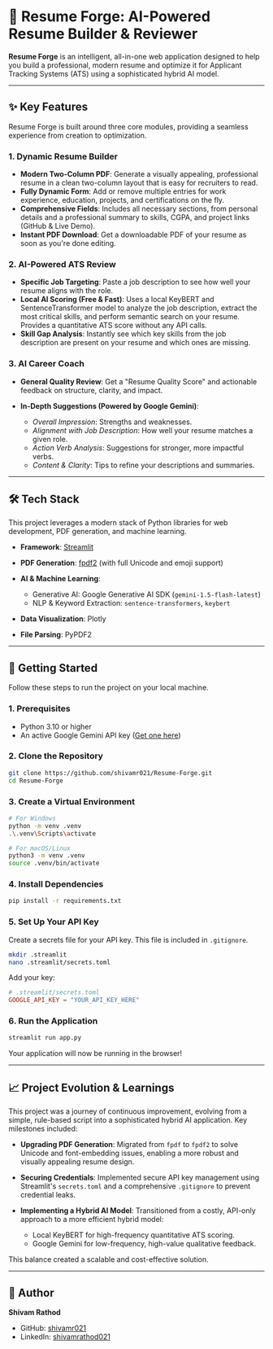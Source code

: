 # 🔨 Resume Forge: AI-Powered Resume Builder & Reviewer

**Resume Forge** is an intelligent, all-in-one web application designed to help you build a professional, modern resume and optimize it for Applicant Tracking Systems (ATS) using a sophisticated hybrid AI model.

---

## ✨ Key Features

Resume Forge is built around three core modules, providing a seamless experience from creation to optimization.

### 1. Dynamic Resume Builder

* **Modern Two-Column PDF**: Generate a visually appealing, professional resume in a clean two-column layout that is easy for recruiters to read.
* **Fully Dynamic Form**: Add or remove multiple entries for work experience, education, projects, and certifications on the fly.
* **Comprehensive Fields**: Includes all necessary sections, from personal details and a professional summary to skills, CGPA, and project links (GitHub & Live Demo).
* **Instant PDF Download**: Get a downloadable PDF of your resume as soon as you're done editing.

### 2. AI-Powered ATS Review

* **Specific Job Targeting**: Paste a job description to see how well your resume aligns with the role.
* **Local AI Scoring (Free & Fast)**: Uses a local KeyBERT and SentenceTransformer model to analyze the job description, extract the most critical skills, and perform semantic search on your resume. Provides a quantitative ATS score without any API calls.
* **Skill Gap Analysis**: Instantly see which key skills from the job description are present on your resume and which ones are missing.

### 3. AI Career Coach

* **General Quality Review**: Get a "Resume Quality Score" and actionable feedback on structure, clarity, and impact.
* **In-Depth Suggestions (Powered by Google Gemini)**:

  * *Overall Impression*: Strengths and weaknesses.
  * *Alignment with Job Description*: How well your resume matches a given role.
  * *Action Verb Analysis*: Suggestions for stronger, more impactful verbs.
  * *Content & Clarity*: Tips to refine your descriptions and summaries.

---

## 🛠️ Tech Stack

This project leverages a modern stack of Python libraries for web development, PDF generation, and machine learning.

* **Framework**: [Streamlit](https://streamlit.io/)
* **PDF Generation**: [fpdf2](https://github.com/py-pdf/fpdf2) (with full Unicode and emoji support)
* **AI & Machine Learning**:

  * Generative AI: Google Generative AI SDK (`gemini-1.5-flash-latest`)
  * NLP & Keyword Extraction: `sentence-transformers`, `keybert`
* **Data Visualization**: Plotly
* **File Parsing**: PyPDF2

---

## 🚀 Getting Started

Follow these steps to run the project on your local machine.

### 1. Prerequisites

* Python 3.10 or higher
* An active Google Gemini API key ([Get one here](https://aistudio.google.com/))

### 2. Clone the Repository

```bash
git clone https://github.com/shivamr021/Resume-Forge.git
cd Resume-Forge
```

### 3. Create a Virtual Environment

```bash
# For Windows
python -m venv .venv
.\.venv\Scripts\activate

# For macOS/Linux
python3 -m venv .venv
source .venv/bin/activate
```

### 4. Install Dependencies

```bash
pip install -r requirements.txt
```

### 5. Set Up Your API Key

Create a secrets file for your API key. This file is included in `.gitignore`.

```bash
mkdir .streamlit
nano .streamlit/secrets.toml
```

Add your key:

```toml
# .streamlit/secrets.toml
GOOGLE_API_KEY = "YOUR_API_KEY_HERE"
```

### 6. Run the Application

```bash
streamlit run app.py
```

Your application will now be running in the browser!

---

## 📈 Project Evolution & Learnings

This project was a journey of continuous improvement, evolving from a simple, rule-based script into a sophisticated hybrid AI application. Key milestones included:

* **Upgrading PDF Generation**: Migrated from `fpdf` to `fpdf2` to solve Unicode and font-embedding issues, enabling a more robust and visually appealing resume design.
* **Securing Credentials**: Implemented secure API key management using Streamlit's `secrets.toml` and a comprehensive `.gitignore` to prevent credential leaks.
* **Implementing a Hybrid AI Model**: Transitioned from a costly, API-only approach to a more efficient hybrid model:

  * Local KeyBERT for high-frequency quantitative ATS scoring.
  * Google Gemini for low-frequency, high-value qualitative feedback.

This balance created a scalable and cost-effective solution.

---

## 👤 Author

**Shivam Rathod**

* GitHub: [shivamr021](https://github.com/shivamr021)
* LinkedIn: [shivamrathod021](https://www.linkedin.com/in/shivamrathod021)
